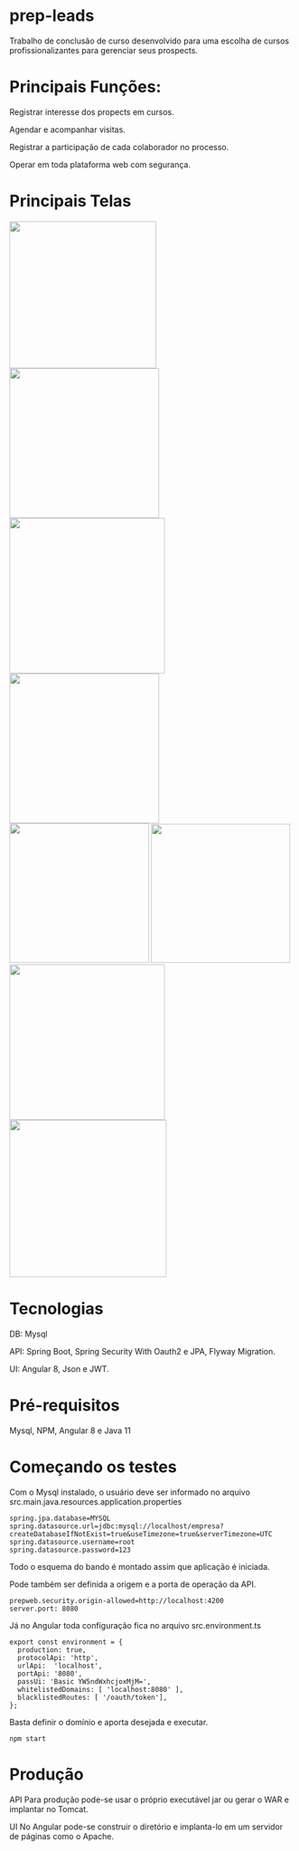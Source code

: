 # prep-leads
Trabalho de conclusão de curso desenvolvido para uma escolha de cursos profissionalizantes para gerenciar seus prospects.

# Principais Funções:
<p>Registrar interesse dos propects em cursos.</p>
<p>Agendar e acompanhar visitas.</p>
<p>Registrar a participação de cada colaborador no processo.</p>
<p>Operar em toda plataforma web com segurança.</p>

# Principais Telas
<p>
  <img src="fotos/Login.PNG" width="260px">
  <img src="fotos/Menu.PNG" width="265px">
  <img src="fotos/Pessoas.PNG" width="275px">
  <img src="fotos/Perfil.PNG" width="265px">
  <img src="fotos/Cadastro.PNG" width="247px">
  <img src="fotos/Cursos.PNG" width="246px">
  <img src="fotos/Agendamento.PNG" width="275px">
  <img src="fotos/Lista de Agendamentos.PNG" width="278px">
</p>

# Tecnologias
<p>DB: Mysql
<p>API: Spring Boot, Spring Security With Oauth2 e JPA, Flyway Migration.
<p>UI: Angular 8, Json e JWT.

# Pré-requisitos
Mysql, NPM, Angular 8 e Java 11

# Começando os testes
Com o Mysql instalado, o usuário deve ser informado no arquivo src.main.java.resources.application.properties
```
spring.jpa.database=MYSQL
spring.datasource.url=jdbc:mysql://localhost/empresa?createDatabaseIfNotExist=true&useTimezone=true&serverTimezone=UTC
spring.datasource.username=root
spring.datasource.password=123
```
Todo o esquema do bando é montado assim que aplicação é iniciada.

Pode também ser definida a origem e a porta de operação da API.
```
prepweb.security.origin-allowed=http://localhost:4200
server.port: 8080
```

Já no Angular toda configuração fica no arquivo src.environment.ts
```
export const environment = {
  production: true,
  protocolApi: 'http',
  urlApi:  'localhost',
  portApi: '8080',
  passUi: 'Basic YW5ndWxhcjoxMjM=',
  whitelistedDomains: [ 'localhost:8080' ],
  blacklistedRoutes: [ '/oauth/token'],
};
```
Basta definir o domínio e aporta desejada e executar.
```
npm start
```

# Produção
API
Para produção pode-se usar o próprio executável jar ou gerar o WAR e implantar no Tomcat.

UI
No Angular pode-se construir o diretório e implanta-lo em um servidor de páginas como o Apache.
